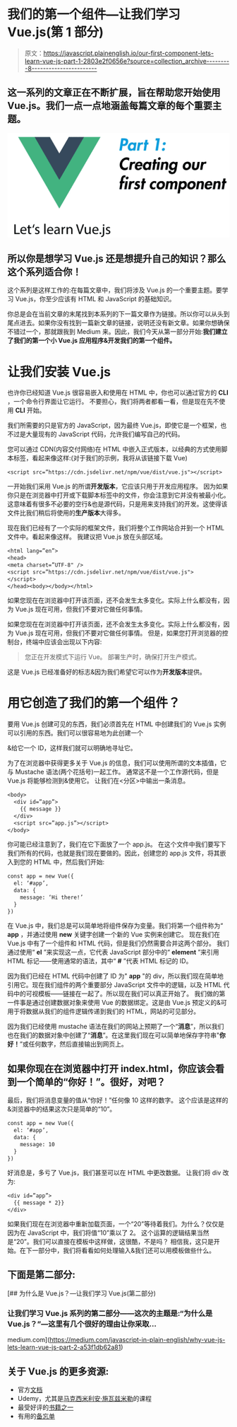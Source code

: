 # 我们的第一个组件—让我们学习 Vue.js(第 1 部分)

> 原文：<https://javascript.plainenglish.io/our-first-component-lets-learn-vue-js-part-1-2803e2f0656e?source=collection_archive---------8----------------------->

## 这一系列的文章正在不断扩展，旨在帮助您开始使用 Vue.js。我们一点一点地涵盖每篇文章的每个重要主题。

![](img/d48e23b5ee0ef1c05eb686334e3c41f7.png)

## 所以你是想学习 Vue.js 还是想提升自己的知识？那么这个系列适合你！

这个系列是这样工作的:在每篇文章中，我们将涉及 Vue.js 的一个重要主题。要学习 Vue.js，你至少应该有 HTML 和 JavaScript 的基础知识。

你总是会在当前文章的末尾找到本系列的下一篇文章作为链接。所以你可以从头到尾点进去。如果你没有找到一篇新文章的链接，说明还没有新文章。如果你想确保不错过一个，那就跟我到 Medium 来。因此，我们今天从第一部分开始:**我们建立了我们的第一个小 Vue.js 应用程序&开发我们的第一个组件。**

# 让我们安装 Vue.js

也许你已经知道 Vue.js 很容易嵌入和使用在 HTML 中，你也可以通过官方的 **CLI** ，一个命令行界面让它运行。
不要担心，我们将两者都看一看，但是现在先不使用 **CLI** 开始。

我们所需要的只是官方的 JavaScript，因为最终 Vue.js，即使它是一个框架，也不过是大量现有的 JavaScript 代码，允许我们编写自己的代码。

您可以通过 CDN(内容交付网络)在 HTML 中嵌入正式版本，以经典的方式使用脚本标签，看起来像这样:(对于我们的示例，我将从该链接下载 Vue)

```
<script src=”https://cdn.jsdelivr.net/npm/vue/dist/vue.js"></script>
```

一开始我们采用 Vue.js 的所谓**开发版本**，它应该只用于开发应用程序。
因为如果你只是在浏览器中打开或下载脚本标签中的文件，你会注意到它并没有被最小化。
这意味着有很多不必要的空行&也是源代码，只是用来支持我们的开发。这使得该文件比我们稍后将使用的**生产版本**大得多。

现在我们已经有了一个实际的框架文件，我们将整个工作网站合并到一个 HTML 文件中。看起来像这样。
我建议把 Vue.js 放在头部区域。

```
<html lang=”en”>
<head>
<meta charset=”UTF-8" />
<script src=”https://cdn.jsdelivr.net/npm/vue/dist/vue.js">                               </script>
</head><body></body></html>
```

如果您现在在浏览器中打开该页面，还不会发生太多变化。实际上什么都没有，因为 Vue.js 现在可用，但我们不要对它做任何事情。

如果您现在在浏览器中打开该页面，还不会发生太多变化。实际上什么都没有，因为 Vue.js 现在可用，但我们不要对它做任何事情。
但是，如果您打开浏览器的控制台，终端中应该会出现以下内容:

> 您正在开发模式下运行 Vue。
> 部署生产时，确保打开生产模式。

这是 Vue.js 已经准备好的标志&因为我们希望它可以作为**开发版本**提供。

# 用它创造了我们的第一个组件？

要用 Vue.js 创建可见的东西，我们必须首先在 HTML 中创建我们的 Vue.js 实例可以引用的东西。我们可以很容易地为此创建一个

&给它一个 ID，这样我们就可以明确地寻址它。

为了在浏览器中获得更多关于 Vue.js 的信息，我们可以使用所谓的文本插值，它与 Mustache 语法(两个花括号)一起工作。
通常这不是一个工作源代码，但是 Vue.js 将能够检测到&使用它。
让我们在<分区>中输出一条消息。

```
<body>
  <div id=”app”>
    {{ message }}
  </div>
  <script src=”app.js”></script>
</body>
```

你可能已经注意到了，我们在它下面放了一个 app.js。
在这个文件中我们要写下我们所有的代码，也就是我们现在要做的。因此，创建您的 app.js 文件，将其嵌入到您的 HTML 中，然后我们开始:

```
const app = new Vue({
  el: ‘#app’,
  data: {
    message: ‘Hi there!’
  }
})
```

在 Vue.js 中，我们总是可以简单地将组件保存为变量。我们将第一个组件称为“ **app** ，并通过使用 **new** 关键字创建一个新的 Vue 实例来创建它。
现在我们在 Vue.js 中有了一个组件和 HTML 代码，但是我们仍然需要合并这两个部分。
我们通过使用“ **el** ”来实现这一点，它代表 JavaScript 部分中的“ **element** ”来引用 HTML 标记——使用通常的语法，其中“ **#** ”代表 HTML 标记的 ID。

因为我们已经在 HTML 代码中创建了 ID 为" **app** "的 div，所以我们现在简单地引用它。现在我们组件的两个重要部分 JavaScript 文件中的逻辑，以及 HTML 代码中的可视模板——链接在一起了。所以现在我们可以真正开始了。
我们做的第一件事是通过创建数据对象来使用 Vue 的数据绑定。这是由 Vue.js 预定义的&可用于将数据从我们的组件逻辑传递到我们的 HTML，网站的可见部分。

因为我们已经使用 mustache 语法在我们的网站上预期了一个“**消息**”，所以我们也在我们的数据对象中创建了“**消息**”。在这里我们现在可以简单地保存字符串"**你好！**”或任何数字，然后直接输出到网页上。

## 如果你现在在浏览器中打开 index.html，你应该会看到一个简单的“你好！”。很好，对吧？

最后，我们将消息变量的值从“你好！”任何像 10 这样的数字。
这个应该是这样的&浏览器中的结果这次只是简单的“10”。

```
const app = new Vue({
  el: ‘#app’,
  data: {
    message: 10
  }
})
```

好消息是，多亏了 Vue.js，我们甚至可以在 HTML 中更改数据。
让我们将 div 改为:

```
<div id=”app”>
  {{ message * 2}}
</div>
```

如果我们现在在浏览器中重新加载页面，一个“20”等待着我们。为什么？仅仅是因为在 JavaScript 中，我们将值“10”乘以了 2。
这个运算的逻辑结果当然是“20”。我们可以直接在模板中这样做，这很酷，不是吗？
相信我，这只是开始。在下一部分中，我们将看看如何处理输入&我们还可以用模板做些什么。

## 下面是第二部分:

[](https://medium.com/javascript-in-plain-english/why-vue-js-lets-learn-vue-js-part-2-a53f1db62a81) [## 为什么是 Vue.js？—让我们学习 Vue.js(第二部分)

### 让我们学习 Vue.js 系列的第二部分——这次的主题是:“为什么是 Vue.js？”—这里有几个很好的理由让你采取…

medium.com](https://medium.com/javascript-in-plain-english/why-vue-js-lets-learn-vue-js-part-2-a53f1db62a81) 

## 关于 Vue.js 的更多资源:

*   官方[文档](https://vuejs.org/)
*   Udemy，尤其是[马克西米利安·施瓦兹米勒](https://www.udemy.com/user/maximilian-schwarzmuller/)的课程
*   最受好评的[书籍之一](https://amzn.to/2HqFHYN)
*   有用的[备忘单](https://devhints.io/vue)